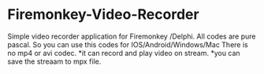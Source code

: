 # Firemonkey-Video-Recorder
Simple  video recorder application for Firemonkey /Delphi.
All codes are pure pascal.
So you can use this codes for IOS/Android/Windows/Mac
There is no mp4 or avi codec.
*it can record and play video on stream. 
*you can save the streaam to mpx file.

